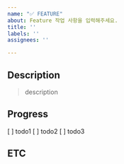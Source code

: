 ```yaml
---
name: "✅ FEATURE"
about: Feature 작업 사항을 입력해주세요.
title: ''
labels: ''
assignees: ''

---
```


## Description

> description

## Progress

[ ] todo1
[ ] todo2
[ ] todo3

## ETC
